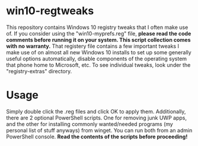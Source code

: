 # win10-regtweaks
This repository contains Windows 10 registry tweaks that I often make use of. If you consider using the "win10-myprefs.reg" file, **please read the code comments before running it on your system. This script collection comes with no warranty.** That registery file contains a few important tweaks I make use of on almost all new Windows 10 installs to set up some generally useful options automatically, disable components of the operating system that phone home to Microsoft, etc. To see individual tweaks, look under the "registry-extras" directory.
# Usage
Simply double click the .reg files and click OK to apply them. Additionally, there are 2 optional PowerShell scripts. One for removing junk UWP apps, and the other for installing commonly wanted/needed programs (my personal list of stuff anyways) from winget. You can run both from an admin PowerShell console. **Read the contents of the scripts before proceeding!**